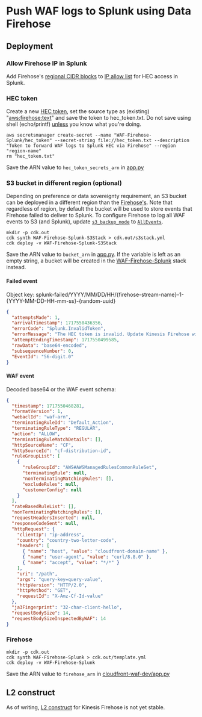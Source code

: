 # Push WAF logs to Splunk using Data Firehose

## Deployment

### Allow Firehose IP in Splunk

Add Firehose's [regional CIDR blocks](https://docs.aws.amazon.com/firehose/latest/dev/controlling-access.html#using-iam-splunk-vpc) to [IP allow list](https://myhost.splunkcloud.com/en-US/manager/system/manage_system_config/ip_allow_list) for HEC access in Splunk.

### HEC token

Create a new [HEC token](https://myhost.splunkcloud.com/en-US/manager/search/http-eventcollector), set the source type as (existing) "[aws:firehose:text](https://docs.splunk.com/Documentation/AddOns/released/AWS/InstallationstepsformanagedSplunkCloud)" and save the token to hec_token.txt. Do not save using shell (echo/printf) [unless](https://www.gnu.org/software/bash/manual/bash.html#index-HISTCONTROL) you know what you're doing.

```
aws secretsmanager create-secret --name "WAF-Firehose-Splunk/hec_token" --secret-string file://hec_token.txt --description "Token to forward WAF logs to Splunk HEC via Firehose" --region "region-name"
rm "hec_token.txt"
```

Save the ARN value to `hec_token_secrets_arn` in [app.py](./app.py)

### S3 bucket in different region (optional)

Depending on preference or data sovereignty requirement, an S3 bucket can be deployed in a different region than the [Firehose's](#firehose). Note that regardless of region, by default the bucket will be used to store events that Firehose failed to deliver to Splunk. To configure Firehose to log all WAF events to S3 (and Splunk), update [`s3_backup_mode`](./main.py) to [`AllEvents`](https://docs.aws.amazon.com/AWSCloudFormation/latest/UserGuide/aws-properties-kinesisfirehose-deliverystream-splunkdestinationconfiguration.html#cfn-kinesisfirehose-deliverystream-splunkdestinationconfiguration-s3backupmode).

```
mkdir -p cdk.out
cdk synth WAF-Firehose-Splunk-S3Stack > cdk.out/s3stack.yml
cdk deploy -v WAF-Firehose-Splunk-S3Stack
```

Save the ARN value to `bucket_arn` in [app.py](./app.py). If the variable is left as an empty string, a bucket will be created in the [WAF-Firehose-Splunk](#firehose) stack instead.

#### Failed event

Object key: splunk-failed/YYYY/MM/DD/HH/{firehose-stream-name}-1-{YYYY-MM-DD-HH-mm-ss}-{random-uuid}

```json
{
  "attemptsMade": 1,
  "arrivalTimestamp": 1717550436356,
  "errorCode": "Splunk.InvalidToken",
  "errorMessage": "The HEC token is invalid. Update Kinesis Firehose with a valid HEC token.",
  "attemptEndingTimestamp": 1717550499585,
  "rawData": "base64-encoded",
  "subsequenceNumber": 0,
  "EventId": "56-digit.0"
}
```

#### WAF event

Decoded base64 or the WAF event schema:

```json
{
  "timestamp": 1717550468281,
  "formatVersion": 1,
  "webaclId": "waf-arn",
  "terminatingRuleId": "Default_Action",
  "terminatingRuleType": "REGULAR",
  "action": "ALLOW",
  "terminatingRuleMatchDetails": [],
  "httpSourceName": "CF",
  "httpSourceId": "cf-distribution-id",
  "ruleGroupList": [
    {
      "ruleGroupId": "AWS#AWSManagedRulesCommonRuleSet",
      "terminatingRule": null,
      "nonTerminatingMatchingRules": [],
      "excludeRules": null,
      "customerConfig": null
    }
  ],
  "rateBasedRuleList": [],
  "nonTerminatingMatchingRules": [],
  "requestHeadersInserted": null,
  "responseCodeSent": null,
  "httpRequest": {
    "clientIp": "ip-address",
    "country": "country-two-letter-code",
    "headers": [
      { "name": "host", "value": "cloudfront-domain-name" },
      { "name": "user-agent", "value": "curl/8.8.0" },
      { "name": "accept", "value": "*/*" }
    ],
    "uri": "/path",
    "args": "query-key=query-value",
    "httpVersion": "HTTP/2.0",
    "httpMethod": "GET",
    "requestId": "X-Amz-Cf-Id-value"
  },
  "ja3Fingerprint": "32-char-client-hello",
  "requestBodySize": 14,
  "requestBodySizeInspectedByWAF": 14
}
```

### Firehose

```
mkdir -p cdk.out
cdk synth WAF-Firehose-Splunk > cdk.out/template.yml
cdk deploy -v WAF-Firehose-Splunk
```

Save the ARN value to `firehose_arn` in [cloudfront-waf-dev/app.py](../cloudfront-waf-dev/app.py)

## L2 construct

As of writing, [L2 construct](https://docs.aws.amazon.com/cdk/api/v2/python/aws_cdk.aws_kinesisfirehose_alpha/README.html) for Kinesis Firehose is not yet stable.
